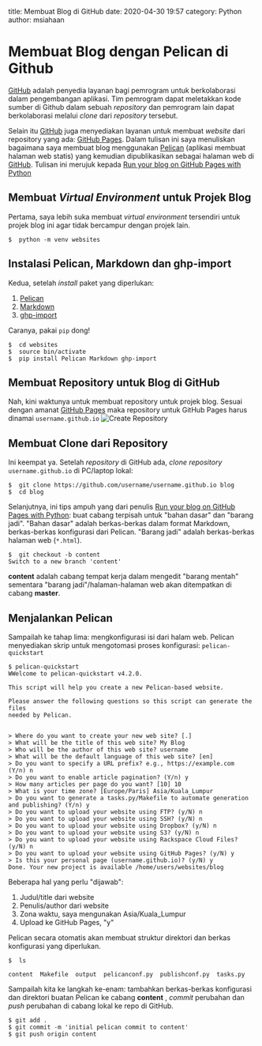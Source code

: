 title: Membuat Blog di GitHub
date: 2020-04-30 19:57
category: Python
author: msiahaan

# Membuat Blog dengan Pelican di Github

[GitHub](http://github.com) adalah penyedia layanan bagi pemrogram untuk berkolaborasi dalam pengembangan aplikasi. Tim pemrogram dapat meletakkan kode sumber di Github dalam sebuah *repository* dan pemrogram lain dapat berkolaborasi melalui *clone* dari *repository* tersebut.

Selain itu [GitHub](http://github.com) juga menyediakan layanan untuk membuat *website* dari repository yang ada: [GitHub Pages](http://pages.github.com). Dalam tulisan ini saya menuliskan bagaimana saya membuat blog menggunakan [Pelican](http://getpelican.com) (aplikasi membuat halaman web statis) yang kemudian dipublikasikan sebagai halaman web di [GitHub](http://github.com). Tulisan ini merujuk kepada [Run your blog on GitHub Pages with Python](https://opensource.com/article/19/5/run-your-blog-github-pages-python)

## Membuat  *Virtual Environment* untuk Projek Blog

Pertama, saya lebih suka membuat *virtual environment* tersendiri untuk projek blog ini agar tidak bercampur dengan projek lain.

```
$  python -m venv websites
```

## Instalasi Pelican, Markdown dan ghp-import

Kedua, setelah *install* paket yang diperlukan:
1.  [Pelican](http://getpelican.com)
2.  [Markdown](https://pypi.org/project/Markdown/)
3.  [ghp-import](https://pypi.org/project/ghp-import/)

Caranya, pakai ```pip``` dong!
```
$  cd websites
$  source bin/activate
$  pip install Pelican Markdown ghp-import
```

## Membuat Repository untuk Blog di GitHub

Nah, kini waktunya untuk membuat repository untuk projek blog. Sesuai dengan amanat [GitHub Pages](http://pages.github.com) maka repository untuk GitHub Pages harus dinamai ```username.github.io```
![Create Repository][create_repository]


## Membuat Clone dari Repository

Ini keempat ya. Setelah *repository* di GitHub ada, *clone* *repository* ```username.github.io``` di PC/laptop lokal:

```
$  git clone https://github.com/username/username.github.io blog
$  cd blog
```

Selanjutnya, ini tips ampuh yang dari penulis [Run your blog on GitHub Pages with Python](https://opensource.com/article/19/5/run-your-blog-github-pages-python): buat cabang terpisah untuk "bahan dasar" dan "barang jadi". "Bahan dasar" adalah berkas-berkas dalam format Markdown, berkas-berkas konfigurasi dari Pelican. "Barang jadi" adalah berkas-berkas halaman web (```*.html```).

```
$  git checkout -b content
Switch to a new branch 'content'
```
**content** adalah cabang tempat kerja dalam mengedit "barang mentah" sementara "barang jadi"/halaman-halaman web akan ditempatkan di cabang **master**.

## Menjalankan Pelican

Sampailah ke tahap lima: mengkonfigurasi isi dari halam web. Pelican menyediakan skrip untuk mengotomasi proses konfigurasi: ```pelican-quickstart```

```
$ pelican-quickstart
WWelcome to pelican-quickstart v4.2.0.

This script will help you create a new Pelican-based website.

Please answer the following questions so this script can generate the files
needed by Pelican.

    
> Where do you want to create your new web site? [.] 
> What will be the title of this web site? My Blog
> Who will be the author of this web site? username
> What will be the default language of this web site? [en] 
> Do you want to specify a URL prefix? e.g., https://example.com   (Y/n) n
> Do you want to enable article pagination? (Y/n) y
> How many articles per page do you want? [10] 10
> What is your time zone? [Europe/Paris] Asia/Kuala_Lumpur
> Do you want to generate a tasks.py/Makefile to automate generation and publishing? (Y/n) y
> Do you want to upload your website using FTP? (y/N) n
> Do you want to upload your website using SSH? (y/N) n
> Do you want to upload your website using Dropbox? (y/N) n
> Do you want to upload your website using S3? (y/N) n
> Do you want to upload your website using Rackspace Cloud Files? (y/N) n
> Do you want to upload your website using GitHub Pages? (y/N) y
> Is this your personal page (username.github.io)? (y/N) y
Done. Your new project is available /home/users/websites/blog
```

Beberapa hal yang perlu "dijawab":
1.  Judul/title dari website
2. Penulis/author dari website
3.  Zona waktu, saya mengunakan Asia/Kuala_Lumpur
4.  Upload ke GitHub Pages, "y"


Pelican secara otomatis akan membuat struktur direktori dan berkas konfigurasi yang diperlukan.

```
$  ls

content  Makefile  output  pelicanconf.py  publishconf.py  tasks.py

```

Sampailah kita ke langkah ke-enam: tambahkan berkas-berkas konfigurasi dan direktori buatan Pelican ke cabang **content** , *commit* perubahan dan *push* perubahan di cabang lokal ke repo di GitHub.

```
$ git add .
$ git commit -m 'initial pelican commit to content'
$ git push origin content
```



[create_repository]: {static}/images/github-pages-create.png